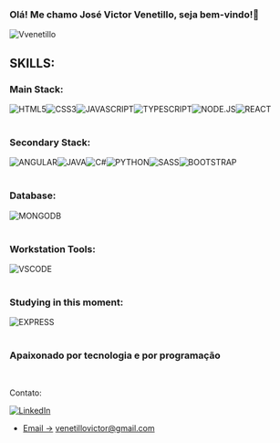 ### Olá! Me chamo José Victor Venetillo, seja bem-vindo!🤚

![Vvenetillo](	https://github-readme-stats.vercel.app/api/top-langs/?username=vvenetillo&theme=blue-green)

## SKILLS:

### Main Stack:
<div style="display: flex">
<img align= "center" alt="HTML5" src="https://img.shields.io/badge/HTML5-E34F26?style=for-the-badge&logo=html5&logoColor=white">
<img align= "center" alt="CSS3" src="https://img.shields.io/badge/CSS3-1572B6?style=for-the-badge&logo=css3&logoColor=white">
<img align= "center" alt="JAVASCRIPT" src="https://img.shields.io/badge/JavaScript-323330?style=for-the-badge&logo=javascript&logoColor=F7DF1E">
<img align= "center" alt="TYPESCRIPT" src="https://img.shields.io/badge/TypeScript-007ACC?style=for-the-badge&logo=typescript&logoColor=white">
<img align= "center" alt="NODE.JS" src="https://img.shields.io/badge/Node.js-43853D?style=for-the-badge&logo=node.js&logoColor=white">
<img align= "center" alt="REACT" src="https://img.shields.io/badge/React-20232A?style=for-the-badge&logo=react&logoColor=61DAFBe">
</div>
<br/>

### Secondary Stack:
<div style="display: flex">
<img align= "center" alt="ANGULAR" src="https://img.shields.io/badge/Angular-DD0031?style=for-the-badge&logo=angular&logoColor=white">
<img align= "center" alt="JAVA" src="https://img.shields.io/badge/Java-ED8B00?style=for-the-badge&logo=openjdk&logoColor=white">
<img align= "center" alt="C#" src="https://img.shields.io/badge/C%23-239120?style=for-the-badge&logo=c-sharp&logoColor=white">
<img align= "center" alt="PYTHON" src="https://img.shields.io/badge/Python-3776AB?style=for-the-badge&logo=python&logoColor=white">
<img align= "center" alt="SASS" src="https://img.shields.io/badge/Sass-CC6699?style=for-the-badge&logo=sass&logoColor=white">
<img align= "center" alt="BOOTSTRAP" src="https://img.shields.io/badge/Bootstrap-563D7C?style=for-the-badge&logo=bootstrap&logoColor=white"> 
</div>
<br />

### Database:
<div style="display: flex">
<img align= "center" alt="MONGODB" src="https://img.shields.io/badge/MongoDB-4EA94B?style=for-the-badge&logo=mongodb&logoColor=white">
</div>
<br /> 


### Workstation Tools:
<div style="display: flex">
  <img align= "center" alt="VSCODE" src="https://img.shields.io/badge/Visual_Studio_Code-0078D4?style=for-the-badge&logo=visual%20studio%20code&logoColor=whit">
</div>
<br/>

### Studying in this moment:
<div style="display: flex">
  <img align= "center" alt="EXPRESS" src="https://img.shields.io/badge/MySQL-00000F?style=for-the-badge&logo=mysql&logoColor=white">
</div>
<br/>

### Apaixonado por tecnologia e por programação
<br/>

Contato:

[![LinkedIn](https://img.shields.io/badge/LinkedIn-0077B5?style=for-the-badge&logo=linkedin&logoColor=white)](https://www.linkedin.com/in/vvenetillo/)
<br/>
- [Email ->]() venetillovictor@gmail.com 
